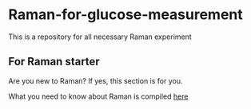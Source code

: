 # Raman-for-glucose-measurement
This is a repository for all necessary Raman experiment

## For Raman starter

Are you new to Raman?
If yes, this section is for you.

What you need to know about Raman is compiled [here](https://github.com/AIT-brainlab/raman-for-glucose-measurement/wiki)

